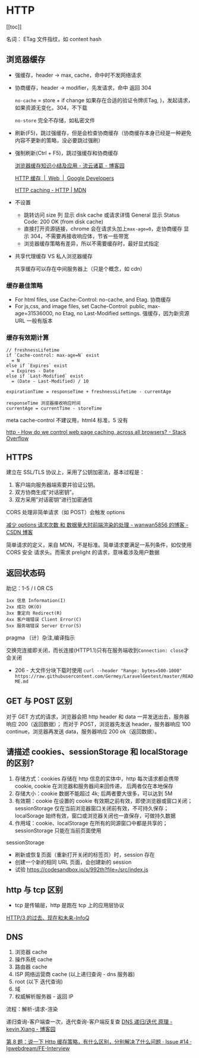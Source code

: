# HTTP
[[toc]]

名词： ETag 文件指纹，如 content hash

## 浏览器缓存

- 强缓存，header -> max, cache，命中时不发网络请求
- 协商缓存，header -> modifier，先发请求，命中 返回 304

  `no-cache` = store + if change 如果存在合适的验证令牌(ETag, )，发起请求，如果资源无变化，304，不下载

  `no-store` 完全不存储，如私密文件

- 刷新(F5)，跳过强缓存，但是会检查协商缓存（协商缓存本身已经是一种避免内容不更新的策略，没必要跳过强刷）
- 强制刷新(Ctrl + F5)，跳过强缓存和协商缓存

  [浏览器缓存知识小结及应用 - 流云诸葛 - 博客园](https://www.cnblogs.com/lyzg/p/5125934.html)

  [HTTP 缓存  |  Web  |  Google Developers](https://developers.google.com/web/fundamentals/performance/optimizing-content-efficiency/http-caching?hl=zh-cn)

  [HTTP caching - HTTP | MDN](https://developer.mozilla.org/en-US/docs/Web/HTTP/Caching)

- 不设置
  - 跳转访问 size 列 显示 disk cache 或请求详情 General 显示 Status Code: 200 OK (from disk cache)
  - 直接打开资源链接，chrome 会在请求头加上`max-age=0`，走协商缓存 显示 304，不需要再接收响应体，节省一些带宽
  - 浏览器缓存策略有差异，所以不需要缓存时，最好显式指定

- 共享代理缓存 VS 私人浏览器缓存

    共享缓存可以存在中间服务器上（只是个概念，如 cdn）

### 缓存最佳策略

- For html files, use Cache-Control: no-cache, and Etag. 协商缓存
- For js,css, and image files, set Cache-Control: public, max-age=31536000, no Etag, no Last-Modified settings. 强缓存，因为新资源 URL 一般有版本

### 缓存有效期计算

```
// freshnessLifetime
if `Cache-control: max-age=N` exist
  = N
else if `Expires` exist
  = Expires - Date
else if `Last-Modified` exist
  = (Date - Last-Modified) / 10

expirationTime = responseTime + freshnessLifetime - currentAge

responseTime 浏览器接收响应时间
currentAge = currentTime - storeTime
```

meta cache-control 不建议用，html4 标准，5 没有

[http - How do we control web page caching, across all browsers? - Stack Overflow](https://stackoverflow.com/questions/49547/how-do-we-control-web-page-caching-across-all-browsers)

## HTTPS

建立在 SSL/TLS 协议上，采用了公钥加密法，基本过程是：

1. 客户端向服务器端索要并验证公钥。
2. 双方协商生成”对话密钥”。
3. 双方采用”对话密钥”进行加密通信

CORS 处理非简单请求（如 POST）会触发 options

  [减少 options 请求次数 和 数据量大时前端渲染的处理 - wanwan5856 的博客 - CSDN 博客](https://blog.csdn.net/wanwan5856/article/details/79592681)

简单请求的定义，来自 MDN，不是标准。简单请求要满足一系列条件，如仅使用 CORS 安全 请求头。而需求 prelight 的请求，意味着涉及用户数据

## 返回状态码

助记：1-5 / I OR CS

```
1xx 信息 Information(I)
2xx 成功 OK(O)
3xx 重定向 Redirect(R)
4xx 客户端错误 Client Error(C)
5xx 服务端错误 Server Error(S)
```

pragma 〔计〕杂注,编译指示

交换完连接即关闭，而长连接(HTTP1.1)只有在服务端收到`Connection: close`才会关闭

- 206 - 大文件分块下载时使用
  `curl --header "Range: bytes=500-1000" https://raw.githubusercontent.com/Germey/LaravelGeetest/master/README.md`

## GET 与 POST 区别

对于 GET 方式的请求，浏览器会把 http header 和 data 一并发送出去，服务器响应 200（返回数据）； 而对于 POST，浏览器先发送 header，服务器响应 100 continue，浏览器再发送 data，服务器响应 200 ok（返回数据）。

## 请描述 cookies、sessionStorage 和 localStorage 的区别?

1. 存储方式：cookies 存储在 http 信息的实体中，http 每次请求都会携带 cookie, cookie 在浏览器和服务器间来回传递， 后两者仅在本地保存
2. 存储大小：cookie 数据不能超过 4k; 后两者要大很多，可以达到 5M
3. 有效期：cookie 在设置的 cookie 有效期之前有效，即使浏览器或窗口关闭；sessionStorage 仅在当前浏览器窗口关闭前有效，不可持久保存；localSorage 始终有效，窗口或浏览器关闭也一直保存，可做持久数据
4. 作用域：cookie、localStorage 在所有的同源窗口中都是共享的；sessionStorage 只能在当前页面使用

sessionStorage
- 刷新或恢复页面（重新打开关闭的标签页）时，session 存在
- 创建一个新的相同 URL 页面，会创建新的 session
- 试验 https://codesandbox.io/s/992th?file=/src/index.js

## http 与 tcp 区别

- tcp 是传输层，http 是跑在 tcp 上的应用层协议

[HTTP/3 的过去、现在和未来-InfoQ](https://www.infoq.cn/article/x80uOvcRyxVYw3KVusUm)

## DNS
1. 浏览器 cache
2. 操作系统 cache
3. 路由器 cache
4. ISP 网络运营商 cache (以上递归查询 - dns 服务器)
5. root (以下 迭代查询)
6. 域
7. 权威解析服务器 - 返回 IP

流程：解析-请求-渲染

递归查询-客户端查一次，迭代查询-客户端反复查
[DNS 递归/迭代 原理 - kevin.Xiang - 博客园](https://www.cnblogs.com/xiangsikai/p/8438601.html)

[第 8 题：说一下 Http 缓存策略，有什么区别，分别解决了什么问题 · Issue #14 · lgwebdream/FE-Interview](https://github.com/lgwebdream/FE-Interview/issues/14#issuecomment-647606369)

